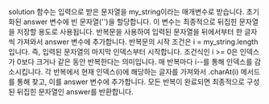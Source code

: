 solution 함수는 입력으로 받은 문자열을 my_string이라는 매개변수로 받습니다.
초기화된 answer 변수에 빈 문자열('')을 할당합니다. 이 변수는 최종적으로 뒤집힌 문자열을 저장할 용도로 사용됩니다.
반복문을 사용하여 입력된 문자열을 뒤에서부터 한 글자씩 가져와서 answer 변수에 추가합니다.
반복문의 시작 조건은 i = my_string.length입니다. 즉, 입력된 문자열의 마지막 인덱스부터 시작합니다.
조건식인 i >= 0은 인덱스가 0보다 크거나 같은 동안 반복한다는 의미입니다.
매 반복마다 i--를 통해 인덱스를 감소시킵니다.
각 반복에서 현재 인덱스(i)에 해당하는 글자를 가져와서 .charAt(i) 메서드를 통해 찾고, 이를 answer 변수에 추가합니다.
모든 반복이 완료되면 최종적으로 구성된 뒤집힌 문자열인 answer를 반환합니다.
